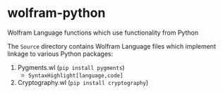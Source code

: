 # wolfram-python

Wolfram Language functions which use functionality from Python

The `Source` directory contains Wolfram Language files which implement linkage to various Python packages:

1. Pygments.wl (`pip install pygments`)
    * `SyntaxHighlight[language,code]`
2. Cryptography.wl (`pip install cryptography`)
